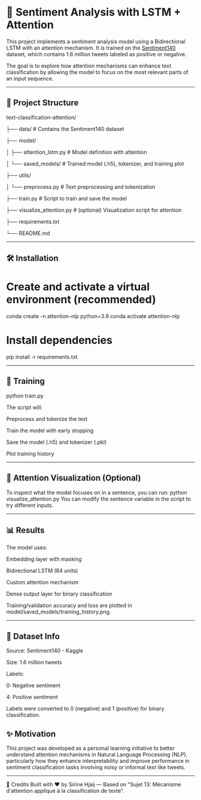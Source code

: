 # 🧠 Sentiment Analysis with LSTM + Attention

This project implements a sentiment analysis model using a Bidirectional LSTM with an attention mechanism. It is trained on the [Sentiment140](https://www.kaggle.com/datasets/kazanova/sentiment140) dataset, which contains 1.6 million tweets labeled as positive or negative.

The goal is to explore how attention mechanisms can enhance text classification by allowing the model to focus on the most relevant parts of an input sequence.

---

## 📂 Project Structure

text-classification-attention/

├── data/ # Contains the Sentiment140 dataset

├── model/

│ ├── attention_lstm.py # Model definition with attention

│ └── saved_models/ # Trained model (.h5), tokenizer, and training plot

├── utils/

│ └── preprocess.py # Text preprocessing and tokenization

├── train.py # Script to train and save the model

├── visualize_attention.py # (optional) Visualization script for attention

├── requirements.txt

└── README.md

-----

## 🛠️ Installation

# Create and activate a virtual environment (recommended)
conda create -n attention-nlp python=3.9
conda activate attention-nlp

# Install dependencies
pip install -r requirements.txt

---

## 🧪 Training
python train.py

The script will:

Preprocess and tokenize the text

Train the model with early stopping

Save the model (.h5) and tokenizer (.pkl)

Plot training history

---

## 🔎 Attention Visualization (Optional)
To inspect what the model focuses on in a sentence, you can run:
python visualize_attention.py
You can modify the sentence variable in the script to try different inputs.

---

## 📊 Results
The model uses:

Embedding layer with masking

Bidirectional LSTM (64 units)

Custom attention mechanism

Dense output layer for binary classification

Training/validation accuracy and loss are plotted in model/saved_models/training_history.png.

---

## 📘 Dataset Info
Source: Sentiment140 - Kaggle

Size: 1.6 million tweets

Labels:

0: Negative sentiment

4: Positive sentiment

Labels were converted to 0 (negative) and 1 (positive) for binary classification.

## ✨ Motivation
This project was developed as a personal learning initiative to better understand attention mechanisms in Natural Language Processing (NLP), particularly how they enhance interpretability and improve performance in sentiment classification tasks involving noisy or informal text like tweets.

---

🧠 Credits
Built with ❤️ by Sirine Hjaij — Based on "Sujet 13: Mécanisme d'attention appliqué à la classification de texte".
